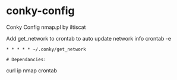 # conky-config
Conky Config
nmap.pl by iltiscat

Add get_network to crontab to auto update network info
crontab -e
``` 
* * * * * ~/.conky/get_network

# Dependancies:
```
curl
ip
nmap
crontab
